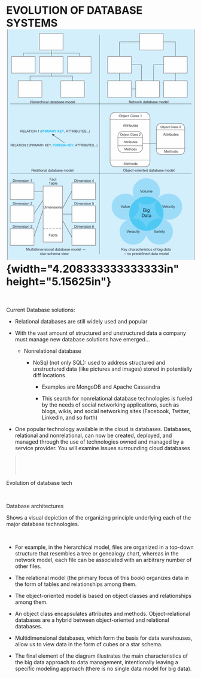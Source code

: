 # EVOLUTION OF DATABASE SYSTEMS![](media/EVOLUTION-OF-DATABASE-SYSTEMS-image2.png){width="4.208333333333333in" height="5.15625in"}

 

Current Database solutions:

-   Relational databases are still widely used and popular

-   With the vast amount of structured and unstructured data a company must manage new database solutions have emerged...

    -   Nonrelational database

        -   NoSql (not only SQL): used to address structured and unstructured data (like pictures and images) stored in potentially diff locations

            -   Examples are MongoDB and Apache Cassandra

            -   This search for nonrelational database technologies is fueled by the needs of social networking applications, such as blogs, wikis, and social networking sites (Facebook, Twitter, LinkedIn, and so forth)

-   One popular technology available in the cloud is databases. Databases, relational and nonrelational, can now be created, deployed, and managed through the use of technologies owned and managed by a service provider. You will examine issues surrounding cloud databases

>  
>
>  

Evolution of database tech

 

Database architectures

Shows a visual depiction of the organizing principle underlying each of the major database technologies.

 

-   For example, in the hierarchical model, files are organized in a top-down structure that resembles a tree or genealogy chart, whereas in the network model, each file can be associated with an arbitrary number of other files.

-   The relational model (the primary focus of this book) organizes data in the form of tables and relationships among them.

-   The object-oriented model is based on object classes and relationships among them.

-   An object class encapsulates attributes and methods. Object-relational databases are a hybrid between object-oriented and relational databases.

-   Multidimensional databases, which form the basis for data warehouses, allow us to view data in the form of cubes or a star schema.

-   The final element of the diagram illustrates the main characteristics of the big data approach to data management, intentionally leaving a specific modeling approach (there is no single data model for big data).


